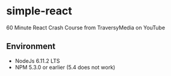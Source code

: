 # simple-react
60 Minute React Crash Course from TraversyMedia on YouTube

## Environment
* NodeJs 6.11.2 LTS
* NPM 5.3.0 or earlier (5.4 does not work)
